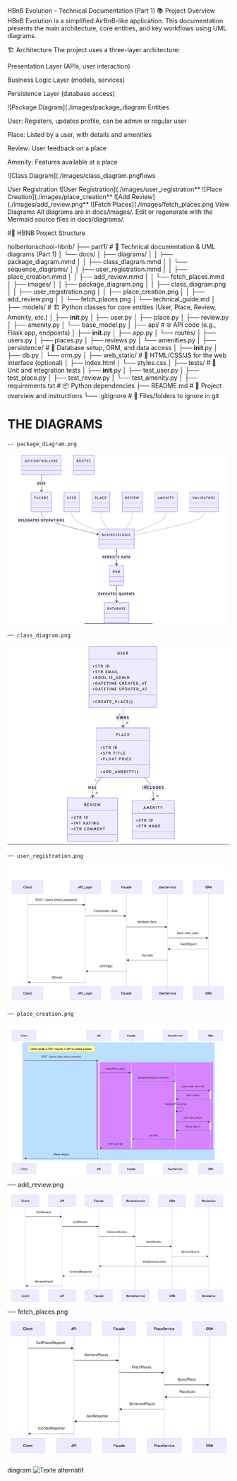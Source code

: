 HBnB Evolution – Technical Documentation (Part 1)
📚 Project Overview
HBnB Evolution is a simplified AirBnB-like application.
This documentation presents the main architecture, core entities, and key workflows using UML diagrams.

🏗️ Architecture
The project uses a three-layer architecture:

Presentation Layer (APIs, user interaction)

Business Logic Layer (models, services)

Persistence Layer (database access)

![Package Diagram](./images/package_diagram Entities

User: Registers, updates profile, can be admin or regular user

Place: Listed by a user, with details and amenities

Review: User feedback on a place

Amenity: Features available at a place

![Class Diagram](./images/class_diagram.pngflows

User Registration
![User Registration](./images/user_registration**
![Place Creation](./images/place_creation**
![Add Review](./images/add_review.png**
![Fetch Places](./images/fetch_places.png View Diagrams
All diagrams are in docs/images/.
Edit or regenerate with the Mermaid source files in docs/diagrams/.



 #📁 HBNB  Project Structure

holbertonschool-hbnb/
├── part1/                        # 📖 Technical documentation & UML diagrams (Part 1)
│   └── docs/
│       ├── diagrams/
│       │   ├── package_diagram.mmd
│       │   ├── class_diagram.mmd
│       │   └── sequence_diagrams/
│       │       ├── user_registration.mmd
│       │       ├── place_creation.mmd
│       │       ├── add_review.mmd
│       │       └── fetch_places.mmd
│       ├── images/
│       │   ├── package_diagram.png
│       │   ├── class_diagram.png
│       │   ├── user_registration.png
│       │   ├── place_creation.png
│       │   ├── add_review.png
│       │   └── fetch_places.png
│       └── technical_guide.md
│
├── models/                       # 🏗️ Python classes for core entities (User, Place, Review, Amenity, etc.)
│   ├── __init__.py
│   ├── user.py
│   ├── place.py
│   ├── review.py
│   ├── amenity.py
│   └── base_model.py
│
├── api/                          # 🌐 API code (e.g., Flask app, endpoints)
│   ├── __init__.py
│   ├── app.py
│   └── routes/
│       ├── users.py
│       ├── places.py
│       ├── reviews.py
│       └── amenities.py
│
├── persistence/                  # 💾 Database setup, ORM, and data access
│   ├── __init__.py
│   ├── db.py
│   └── orm.py
│
├── web_static/                   # 🎨 HTML/CSS/JS for the web interface (optional)
│   ├── index.html
│   └── styles.css
│
├── tests/                        # 🧪 Unit and integration tests
│   ├── __init__.py
│   ├── test_user.py
│   ├── test_place.py
│   ├── test_review.py
│   └── test_amenity.py
│
├── requirements.txt              # 📦 Python dependencies
├── README.md                     # 📝 Project overview and instructions
└── .gitignore                    # 🚫 Files/folders to ignore in git

# THE DIAGRAMS 

    -- package_diagram.png
 ![Alt text](https://github.com/MOUSSA-info/holbertonschool-hbnb/blob/9c3e42e44d08b2343d4ff63bea08c31ac1e94543/package_diagram%20.png)
    
    ── class_diagram.png
![Alt text](https://github.com/MOUSSA-info/holbertonschool-hbnb/blob/024020f0aeb23c88b5fb4789b2813ca1be67a28b/class%20diagram.png)

    ── user_registration.png
![Alt text](https://github.com/MOUSSA-info/holbertonschool-hbnb/blob/6ad5b984f1d5ee247360894f4efd27f764aefae4/%3Auser_registration.png)

    ── place_creation.png
![Alt text](https://github.com/MOUSSA-info/holbertonschool-hbnb/blob/ea887054ed7fcbd2c159862f32fcc47fa9af2440/place%20cration.png)
    ── add_review.png
![Alt text](https://github.com/MOUSSA-info/holbertonschool-hbnb/blob/f21305148fe2d05d8900d0e30569b38e81e4859c/review.png)
    ── fetch_places.png 
![Alt text](https://github.com/MOUSSA-info/holbertonschool-hbnb/blob/4051f2e7607d32468a3830153c1e2dcec80418d4/fetch_places.png)

diagram
![Texte alternatif]()
